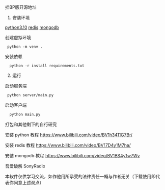 <!-- tg群 https://t.me/+t-TTaLSJbqRmMTc9 -->

挂BP版开源地址

1. 安装环境

 [python3.10](python.org)
 [redis](https://github.com/tporadowski/redis/releases)
 [mongodb](https://www.mongodb.com/try/download/community)

创建虚拟环境
 ```shell
  python -m venv . 
```
安装依赖
```shell
  python -r install requirements.txt
```

2. 运行

 启动服务端
 ```sh
  python server/main.py
```

启动客户端

```sh
  python main.py
```



打包和其他剩下的自行研究


安装 python 教程 https://www.bilibili.com/video/BV1h3411G7Br/

安装 redis 教程 https://www.bilibili.com/video/BV17D4y1M7ha/

安装 mongodb 教程 https://www.bilibili.com/video/BV1BS4y1w7Wy


吾爱破解 SonyRadio



本软件仅供学习交流，如作他用所承受的法律责任一概与作者无关（下载使用即代表你同意上述观点）
